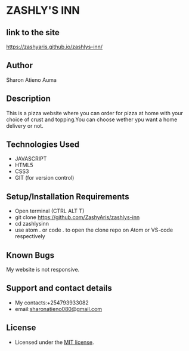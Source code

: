 # ZASHLY'S INN
## link to the site
https://zashyaris.github.io/zashlys-inn/
## Author
Sharon Atieno Auma
## Description 
This is a pizza website where you can order for pizza at home with your choice of crust and topping.You can choose wether ypu want a home delivery or not. 
## Technologies Used
- JAVASCRIPT
- HTML5
- CSS3
- GIT (for version control)
## Setup/Installation Requirements
- Open terminal (CTRL ALT T)
- git clone https://github.com/ZashyAris/zashlys-inn
- cd zashlysinn
- use atom . or code . to open the clone repo on Atom or VS-code respectively
## Known Bugs
My website is not responsive.
## Support and contact details
- My contacts:+254793933082
- email:sharonatieno080@gmail.com
## License
- Licensed under the  [MIT license](LICENSE).
